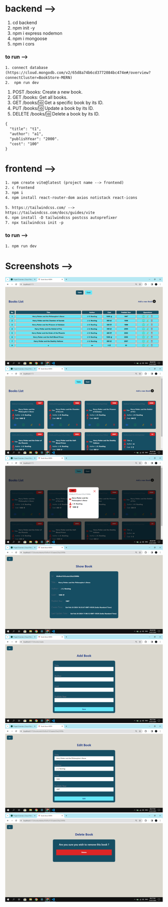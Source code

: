 # backend -->

1. cd backend
2. npm init -y
3. npm i express nodemon
4. npm i mongoose
5. npm i cors

### to run -->
    1. connect database (https://cloud.mongodb.com/v2/65d8a74b6cd3772084bc474e#/overview?connectCluster=BookStore-MERN)
    2.  npm run dev

1. POST /books: Create a new book.
2. GET /books: Get all books.
3. GET /books/:id: Get a specific book by its ID.
4. PUT /books/:id: Update a book by its ID.
5. DELETE /books/:id: Delete a book by its ID.

```
{
  "title": "t1",
  "author": "a1",
  "publishYear": "2000".
  "cost": "100"
}
```




# frontend -->

    1. npm create vite@latest (project name --> frontend)
    2. c frontend
    3. npm i
    4. npm install react-router-dom axios notistack react-icons

    5. https://tailwindcss.com/ --> https://tailwindcss.com/docs/guides/vite
    6. npm install -D tailwindcss postcss autoprefixer
    7. npx tailwindcss init -p

### to run -->
    1. npm run dev



# Screenshots -->
![Image Alt Text](screenshots/table.png)
![Image Alt Text](screenshots/card.png)
![Image Alt Text](screenshots/book-model.png)
![Image Alt Text](screenshots/show-book.png)
![Image Alt Text](screenshots/add-book.png)
![Image Alt Text](screenshots/edit-book.png)
![Image Alt Text](screenshots/delete-book.png)

